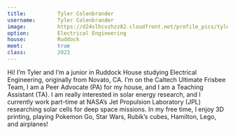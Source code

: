 ```yaml
---
title:          Tyler Colenbrander
username:       Tyler Colenbrander
image:          https://d24slhcvzhzz82.cloudfront.net/profile_pics/tyler_colenbrander.jpg
option:         Electrical Engineering 
house:          Ruddock 
meet:           true
class:          2023
---
```


Hi! I’m Tyler and I’m a junior in Ruddock House studying Electrical Engineering, originally from Novato, CA. I’m on the Caltech Ultimate Frisbee Team, I am a Peer Advocate (PA) for my house, and I am a Teaching Assistant (TA). I am really interested in solar energy research, and I currently work part-time at NASA’s Jet Propulsion Laboratory (JPL) researching solar cells for deep space missions. In my free time, I enjoy 3D printing, playing Pokemon Go, Star Wars, Rubik’s cubes, Hamilton, Lego, and airplanes!
